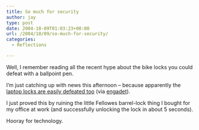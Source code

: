 ```yaml
---
title: So much for security
author: jay
type: post
date: 2004-10-09T01:03:23+00:00
url: /2004/10/09/so-much-for-security/
categories:
  - Reflections

---
```

Well, I remember reading all the recent hype about the bike locks you could defeat with a ballpoint pen.

I’m just catching up with news this afternoon &#8211; because apparently the [laptop locks are easily defeated too][1] (via [engadet][2]).

I just proved this by ruining the little Fellowes barrel-lock thing I bought for my office at work (and successfully unlocking the lock in about 5 seconds).

Hooray for technology.

 [1]: //www.twincities.com/mld/twincities/business/technology/personal_technology/9548209.htm?1c"
 [2]: //www.engadget.com/entry/3744297085452721/"
